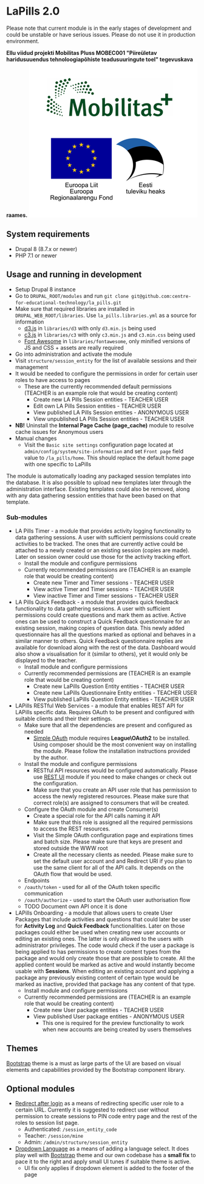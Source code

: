 # LaPills 2.0

Please note that current module is in the early stages of development and could
be unstable or have serious issues.
Please do not use it in production environment.

**Ellu viidud projekti Mobilitas Pluss MOBEC001 "Piireületav haridusuuendus tehnoloogiapõhiste teadusuuringute toel" tegevuskava raames.**
![Ellu viidud projekti Mobilitas Pluss MOBEC001 'Piireületav haridusuuendus tehnoloogiapõhiste teadusuuringute toel' tegevuskava raames.](https://github.com/centre-for-educational-technology/la_pills/blob/master/images/logo-mobilitas-and-eu.jpg)

## System requirements

* Drupal 8 (8.7.x or newer)
* PHP 7.1 or newer

## Usage and running in development

* Setup Drupal 8 instance
* Go to `DRUPAL_ROOT/modules` and run
`git clone git@github.com:centre-for-educational-technology/la_pills.git`
* Make sure that required libraries are installed in
`DRUPAL_WEB_ROOT/libraries`. Use `la_pills.libraries.yml` as a source for
information
  - [d3.js](https://d3js.org/) in `libraries/d3` with only `d3.min.js` being
  used
  - [c3.js](https://c3js.org/) in `libraries/c3` with only `c3.min.js` and
  `c3.min.css` being used
  - [Font Awesome](https://fontawesome.com/) in `libraries/fontawesome`, only
  minified versions of JS and CSS + assets are really required
* Go into administration and activate the module
* Visit `structure/session_entity` for the list of available sessions and their
management
* It would be needed to configure the permissions in order for certain user
roles to have access to pages
  - These are the currently recommended default permissions (TEACHER is an
    example role that would be creating content)
    - Create new LA Pills Session entities - TEACHER USER
    - Edit own LA Pills Session entities - TEACHER USER
    - View published LA Pills Session entities - ANONYMOUS USER
    - View unpublished LA Pills Session entities - TEACHER USER
* **NB!** Uninstall the **Internal Page Cache (page_cache)** module to resolve
cache issues for Anonymous users
* Manual changes
  - Visit the `Basic site settings` configuration page located at
  `admin/config/system/site-information` and set `Front page` field value to
  `/la_pills/home`. This should replace the default home page with one specific
  to LaPills

The module is automatically loading any packaged session templates into the
database. It is also possible to upload new templates later through the
administration interface. Existing templates could also be removed, along with
any data gathering session entities that have been based on that template.

### Sub-modules

* LA Pills Timer - a module that provides activity logging functionality to
data gathering sessions. A user with sufficient permissions could create
activities to be tracked. The ones that are currently active could be attached
to a newly created or an existing session (copies are made). Later on session
owner could use those for the activity tracking effort.
  - Install the module and configure permissions
  - Currently recommended permissions are (TEACHER is an example role that would
    be creating content)
    - Create new Timer and Timer sessions - TEACHER USER
    - View active Timer and Timer sessions - TEACHER USER
    - View inactive Timer and Timer sessions - TEACHER USER
* LA Pills Quick Feedback - a module that provides quick feedback functionality
to data gathering sessions. A user with sufficient permissions could create
questions and mark them as active. Active ones can be used to construct a Quick
Feedback questionnaire for an existing session, making copies of question data.
This newly added questionnaire has all the questions marked as optional and
behaves in a similar manner to others. Quick Feedback questionnaire replies are
available for download along with the rest of the data. Dashboard would also
show a visualisation for it (similar to others), yet it would only be displayed
to the teacher.
  - Install module and configure permissions
  - Currently recommended permissions are (TEACHER is an example role that would
    be creating content)
    - Create new LaPills Question Entity entities - TEACHER USER
    - Create new LaPills Questionnaire Entity entities - TEACHER USER
    - View published LaPills Question Entity entities - TEACHER USER
* LAPills RESTful Web Services - a module that enables REST API for LAPills
specific data. Requires OAuth to be present and configured with suitable clients
and their their settings.
  - Make sure that all the dependencies are present and configured as needed
    - [Simple OAuth](https://www.drupal.org/project/simple_oauth) module
    requires **League\OAuth2** to be installed. Using composer should be the
    most convenient way on installing the module. Please follow the installation
    instructions provided by the author.
  - Install the module and configure permissions
    - RESTful API resources would be configured automatically. Please use
    [REST UI](https://www.drupal.org/project/restui) module if you need to make
    changes or check out the configuration.
    - Make sure that you create an API user role that has permission to access
    the newly registered resources. Please make sure that correct role(s) are
    assigned to consumers that will be created.
  - Configure the OAuth module and create Consumer(s)
    - Create a special role for the API calls naming it API
    - Make sure that this role is assigned all the required permissions to
    access the REST resources.
    - Visit the Simple OAuth configuration page and expirations times and batch
    size. Please make sure that keys are present and stored outside the WWW root
    - Create all the necessary clients as needed. Please make sure to set the
    default user account and and Redirect URI if you plan to use the same client
    for all of the API calls. It depends on the OAuth flow that would be used.
  - Endpoints
   - `/oauth/token` - used for all of the OAuth token specific communication
   - `/oauth/authorize` - used to start the OAuth user authorisation flow
   - TODO Document own API once it is done
 * LAPills Onboarding - a module that allows users to create User Packages that
 include activities and questions that could later be user for **Activity Log**
 and **Quick Feedback** functionalities. Later on those packages could either
 be used when creating new user accounts or editing an existing ones. The latter
 is only allowed to the users with administrator privileges. The code would
 check if the user a package is being applied to has permissions to create
 content types from the package and would only create those that are possible to
 create. All the applied content would be marked as active and would instantly
 become usable with **Sessions**. When editing an existing account and applying
 a package any previously existing content of certain type would be marked as
 inactive, provided that package has any content of that type.
   - Install module and configure permissions
   - Currently recommended permissions are (TEACHER is an example role that would
     be creating content)
     - Create new User package entities - TEACHER USER
     - View published User package entities - ANONYMOUS USER
       - This one is required for the preview functionality to work when new
       accounts are being created by users themselves

## Themes

[Bootstrap](https://www.drupal.org/project/bootstrap) theme is a must as large
parts of the UI are based on visual elements and capabilities provided by the
Bootstrap component library.

## Optional modules

* [Redirect after login](https://www.drupal.org/project/redirect_after_login) as
a means of redirecting specific user role to a certain URL. Currently it is
suggested to redirect user without permission to create sessions to PIN code
entry page and the rest of the roles to session list page.
  - Authenticated: `/session_entity_code`
  - Teacher: `/session/mine`
  - Admin: `/admin/structure/session_entity`
* [Dropdown Language](https://www.drupal.org/project/dropdown_language) as a
means of adding a language select. It does play well with
[Bootstrap](https://www.drupal.org/project/bootstrap) theme and our own codebase
has a **small fix** to pace it to the right and apply small UI tunes if suitable
theme is active.
  - UI fix only applies if dropdown element is added to the footer of the page
